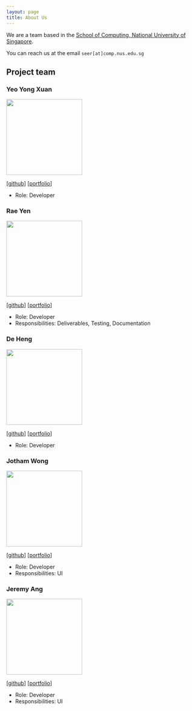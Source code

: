 ```yaml
---
layout: page
title: About Us
---
```


We are a team based in the [School of Computing, National University of Singapore](https://www.comp.nus.edu.sg).

You can reach us at the email `seer[at]comp.nus.edu.sg`

## Project team

### Yeo Yong Xuan

<img src="images/yoyongxuan.png" width="200px">

[[github](https://github.com/yoyongxuan)]
[[portfolio](team/johndoe.md)]

* Role: Developer

### Rae Yen

<img src="images/meltedham.png" width="200px">

[[github](https://github.com/meltedham)]
[[portfolio](team/meltedham.md)]

* Role: Developer
* Responsibilities: Deliverables, Testing, Documentation

### De Heng

<img src="images/ndhhh.png" width="200px">

[[github](https://github.com/ndhhh)]
[[portfolio](team/ndhhh.md)]

* Role: Developer

### Jotham Wong

<img src="images/jothamwong.png" width="200px">

[[github](http://github.com/jothamwong)]
[[portfolio](team/jothamwong.md)]

* Role: Developer
* Responsibilities: UI

### Jeremy Ang

<img src="images/jeremy-a-0808.png" width="200px">

[[github](http://github.com/jeremy-a-0808)]
[[portfolio](team/jeremy-a-0808.md)]

* Role: Developer
* Responsibilities: UI

